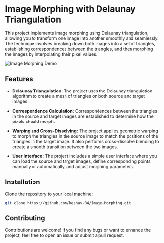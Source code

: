 # Image Morphing with Delaunay Triangulation

This project implements image morphing using Delaunay triangulation, allowing you to transform one image into another smoothly and seamlessly. The technique involves breaking down both images into a set of triangles, establishing correspondences between the triangles, and then morphing the images by interpolating their pixel values.

![Image Morphing Demo](demo.gif)

## Features

- **Delaunay Triangulation:** The project uses the Delaunay triangulation algorithm to create a mesh of triangles on both source and target images.

- **Correspondence Calculation:** Correspondences between the triangles in the source and target images are established to determine how the pixels should morph.

- **Warping and Cross-Dissolving:** The project applies geometric warping to morph the triangles in the source image to match the positions of the triangles in the target image. It also performs cross-dissolve blending to create a smooth transition between the two images.

- **User Interface:** The project includes a simple user interface where you can load the source and target images, define corresponding points manually or automatically, and adjust morphing parameters.

## Installation

Clone the repository to your local machine:

   ```bash
   git clone https://github.com/keshav-04/Image-Morphing.git
  ```

## Contributing

Contributions are welcome! If you find any bugs or want to enhance the project, feel free to open an issue or submit a pull request.

